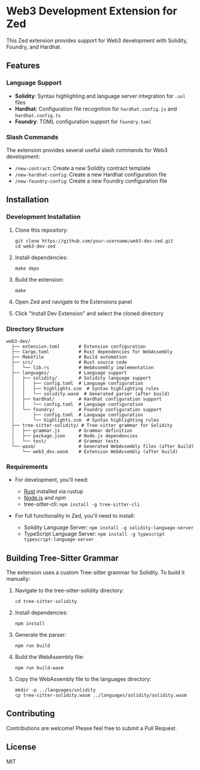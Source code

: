 # Web3 Development Extension for Zed

This Zed extension provides support for Web3 development with Solidity, Foundry, and Hardhat.

## Features

### Language Support
- **Solidity**: Syntax highlighting and language server integration for `.sol` files
- **Hardhat**: Configuration file recognition for `hardhat.config.js` and `hardhat.config.ts`
- **Foundry**: TOML configuration support for `foundry.toml`

### Slash Commands
The extension provides several useful slash commands for Web3 development:

- `/new-contract`: Create a new Solidity contract template
- `/new-hardhat-config`: Create a new Hardhat configuration file
- `/new-foundry-config`: Create a new Foundry configuration file

## Installation

### Development Installation

1. Clone this repository:
   ```
   git clone https://github.com/your-username/web3-dev-zed.git
   cd web3-dev-zed
   ```

2. Install dependencies:
   ```
   make deps
   ```

3. Build the extension:
   ```
   make
   ```

4. Open Zed and navigate to the Extensions panel
5. Click "Install Dev Extension" and select the cloned directory

### Directory Structure

```
web3-dev/
  ├── extension.toml       # Extension configuration
  ├── Cargo.toml           # Rust dependencies for WebAssembly
  ├── Makefile             # Build automation
  ├── src/                 # Rust source code
  │   └── lib.rs           # WebAssembly implementation
  ├── languages/           # Language support
  │   ├── solidity/        # Solidity language support
  │   │   ├── config.toml  # Language configuration
  │   │   ├── highlights.scm  # Syntax highlighting rules
  │   │   └── solidity.wasm  # Generated parser (after build)
  │   ├── hardhat/         # Hardhat configuration support
  │   │   └── config.toml  # Language configuration
  │   └── foundry/         # Foundry configuration support
  │       ├── config.toml  # Language configuration
  │       └── highlights.scm  # Syntax highlighting rules
  ├── tree-sitter-solidity/ # Tree-sitter grammar for Solidity
  │   ├── grammar.js       # Grammar definition
  │   ├── package.json     # Node.js dependencies
  │   └── test/            # Grammar tests
  └── wasm/                # Generated WebAssembly files (after build)
      └── web3_dev.wasm    # Extension WebAssembly (after build)
```

### Requirements

- For development, you'll need:
  - [Rust](https://www.rust-lang.org/) installed via rustup
  - [Node.js](https://nodejs.org/) and npm
  - tree-sitter-cli: `npm install -g tree-sitter-cli`

- For full functionality in Zed, you'll need to install:
  - Solidity Language Server: `npm install -g solidity-language-server`
  - TypeScript Language Server: `npm install -g typescript typescript-language-server`

## Building Tree-Sitter Grammar

The extension uses a custom Tree-sitter grammar for Solidity. To build it manually:

1. Navigate to the tree-sitter-solidity directory:
   ```
   cd tree-sitter-solidity
   ```

2. Install dependencies:
   ```
   npm install
   ```

3. Generate the parser:
   ```
   npm run build
   ```

4. Build the WebAssembly file:
   ```
   npm run build-wasm
   ```

5. Copy the WebAssembly file to the languages directory:
   ```
   mkdir -p ../languages/solidity
   cp tree-sitter-solidity.wasm ../languages/solidity/solidity.wasm
   ```

## Contributing

Contributions are welcome! Please feel free to submit a Pull Request.

## License

MIT
